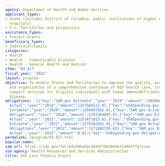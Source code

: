 ```yaml
---
agency: Department of Health and Human Services
applicant_types:
- State (includes District of Columbia, public institutions of higher education and
  hospitals)
- U.S. Territories and possessions
assistance_types:
- Project Grants
beneficiary_types:
- Individual/Family
categories:
- Health
- Health - Communicable Diseases
- Health - General Health and Medical
cfda: '93.917'
fiscal_year: '2022'
layout: program
objective: To enable States and Territories to improve the quality, availability,
  and organization of a comprehensive continuum of HIV health care, treatment, and
  support services for eligible individuals with human immunodeficiency virus (HIV)
  disease.
obligations: '[{"key":"SAM.gov Estimate","year":"2019","amount":1305660682.0},{"key":"SAM.gov
  Actual","year":"2019","amount":1257568121.0},{"key":"USASpending.gov Obligations","year":"2019","amount":1228982037.0},{"key":"SAM.gov
  Estimate","year":"2020","amount":1256607592.0},{"key":"SAM.gov Actual","year":"2020","amount":1256607592.0},{"key":"USASpending.gov
  Obligations","year":"2020","amount":1253304697.0},{"key":"SAM.gov Estimate","year":"2021","amount":1315005000.0},{"key":"SAM.gov
  Actual","year":"2021","amount":1253471815.0},{"key":"USASpending.gov Obligations","year":"2021","amount":1233291831.13},{"key":"SAM.gov
  Estimate","year":"2022","amount":1279382692.0},{"key":"SAM.gov Actual","year":"2022","amount":1273420556.0},{"key":"USASpending.gov
  Obligations","year":"2022","amount":1271882330.62},{"key":"SAM.gov Estimate","year":"2023","amount":1331614385.0},{"key":"SAM.gov
  Actual","year":"2023","amount":0.0},{"key":"USASpending.gov Obligations","year":"2023","amount":1235572836.18}]'
permalink: /program/93.917.html
popular_name: ''
sam_url: https://sam.gov/fal/6d1d9ba6bcd64df78638e0e15d842ffa/view
sub-agency: Health Resources and Services Administration
title: HIV Care Formula Grants
---
```

